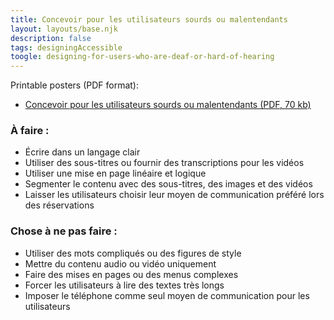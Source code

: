 ```yaml
---
title: Concevoir pour les utilisateurs sourds ou malentendants
layout: layouts/base.njk
description: false
tags: designingAccessible
toogle: designing-for-users-who-are-deaf-or-hard-of-hearing
---
```

<p>Printable posters <span id="das1">(PDF format)</span>:</p>
<ul>
			<li><a href="{{ rootPath }}docs/posters/Sourds-fr_2023.pdf" id="das4" aria-labelledby="das4 das1">Concevoir pour les utilisateurs sourds ou malentendants (PDF, 70 kb)</a></li></ul>


<div class="row">
	<div class="col-md-6">

### À faire :

*   Écrire dans un langage clair
*   Utiliser des sous-titres ou fournir des transcriptions pour les vidéos
*   Utiliser une mise en page linéaire et logique
*   Segmenter le contenu avec des sous-titres, des images et des vidéos
*   Laisser les utilisateurs choisir leur moyen de communication préféré lors des réservations
	</div>
	<div class="col-md-6">

### Chose à ne pas faire :

*   Utiliser des mots compliqués ou des figures de style
*   Mettre du contenu audio ou vidéo uniquement
*   Faire des mises en pages ou des menus complexes
*   Forcer les utilisateurs à lire des textes très longs
*   Imposer le téléphone comme seul moyen de communication pour les utilisateurs
	</div>
</div>
